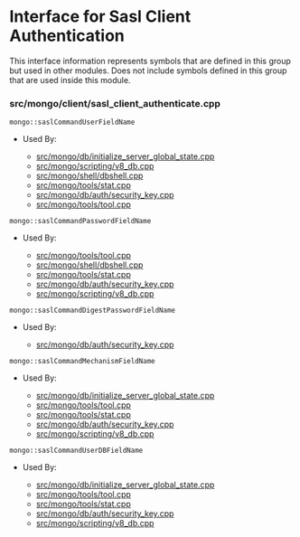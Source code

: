 
# Interface for Sasl Client Authentication
This interface information represents symbols that are defined in this group but used in other modules.  Does not include symbols defined in this group that are used inside this module.

### src/mongo/client/sasl\_client\_authenticate.cpp

<div></div>

    mongo::saslCommandUserFieldName

- Used By:

    - [src/mongo/db/initialize\_server\_global\_state.cpp](../../../../process\_management/startup\_initialization)
    - [src/mongo/scripting/v8\_db.cpp](../../../../javascript/javascript\_libraries)
    - [src/mongo/shell/dbshell.cpp](../../../../mongo\_shell/mongo\_shell)
    - [src/mongo/tools/stat.cpp](../../../../tools/tools)
    - [src/mongo/db/auth/security\_key.cpp](../../../../security/authentication)
    - [src/mongo/tools/tool.cpp](../../../../tools/tools)

<div></div>

    mongo::saslCommandPasswordFieldName

- Used By:

    - [src/mongo/tools/tool.cpp](../../../../tools/tools)
    - [src/mongo/shell/dbshell.cpp](../../../../mongo\_shell/mongo\_shell)
    - [src/mongo/tools/stat.cpp](../../../../tools/tools)
    - [src/mongo/db/auth/security\_key.cpp](../../../../security/authentication)
    - [src/mongo/scripting/v8\_db.cpp](../../../../javascript/javascript\_libraries)

<div></div>

    mongo::saslCommandDigestPasswordFieldName

- Used By:

    - [src/mongo/db/auth/security\_key.cpp](../../../../security/authentication)

<div></div>

    mongo::saslCommandMechanismFieldName

- Used By:

    - [src/mongo/db/initialize\_server\_global\_state.cpp](../../../../process\_management/startup\_initialization)
    - [src/mongo/tools/tool.cpp](../../../../tools/tools)
    - [src/mongo/tools/stat.cpp](../../../../tools/tools)
    - [src/mongo/db/auth/security\_key.cpp](../../../../security/authentication)
    - [src/mongo/scripting/v8\_db.cpp](../../../../javascript/javascript\_libraries)

<div></div>

    mongo::saslCommandUserDBFieldName

- Used By:

    - [src/mongo/db/initialize\_server\_global\_state.cpp](../../../../process\_management/startup\_initialization)
    - [src/mongo/tools/tool.cpp](../../../../tools/tools)
    - [src/mongo/tools/stat.cpp](../../../../tools/tools)
    - [src/mongo/db/auth/security\_key.cpp](../../../../security/authentication)
    - [src/mongo/scripting/v8\_db.cpp](../../../../javascript/javascript\_libraries)
